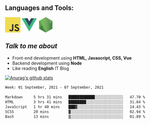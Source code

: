 ## **Languages and Tools:**      
<code><img height="50" src="https://raw.githubusercontent.com/github/explore/80688e429a7d4ef2fca1e82350fe8e3517d3494d/topics/javascript/javascript.png"></code>
<code><img height="50"  src="https://raw.githubusercontent.com/github/explore/80688e429a7d4ef2fca1e82350fe8e3517d3494d/topics/vue/vue.png"></code>
<code><img height="50"  src="https://raw.githubusercontent.com/github/explore/80688e429a7d4ef2fca1e82350fe8e3517d3494d/topics/nodejs/nodejs.png"></code>

## *Talk to me about*
- Front-end development using **HTML, Javascript, CSS, Vue**
- Backend development using **Node**
- Like reading **English** IT Blog    

[![Anurag's github stats](https://github-readme-stats.vercel.app/api?username=qdi5)](https://github.com/anuraghazra/github-readme-stats)    

<!--START_SECTION:waka-->
```text
Week: 01 September, 2021 - 07 September, 2021

Markdown     5 hrs 31 mins   ████████████░░░░░░░░░░░░░   47.70 % 
HTML         3 hrs 41 mins   ████████░░░░░░░░░░░░░░░░░   31.84 % 
JavaScript   1 hr 40 mins    ███▓░░░░░░░░░░░░░░░░░░░░░   14.43 % 
SCSS         20 mins         ▓░░░░░░░░░░░░░░░░░░░░░░░░   02.94 % 
Bash         13 mins         ▒░░░░░░░░░░░░░░░░░░░░░░░░   01.89 % 
```
<!--END_SECTION:waka-->
